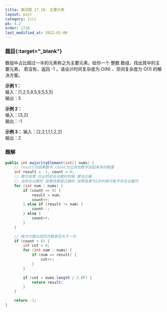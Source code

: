 ```yaml
---
title: 面试题 17.10. 主要元素
layout: post
category: lcci
pk: 4.2
order: 1710
last_modified_at: 2022-01-06
---
```


### [题目](https://leetcode.cn/find-majority-element-lcci/){:target="_blank"}

数组中占比超过一半的元素称之为主要元素。给你一个 整数 数组，找出其中的主要元素。
若没有，返回 -1 。请设计时间复杂度为 O(N) 、空间复杂度为 O(1) 的解决方案。

**示例 1：**  
输入：[1,2,5,9,5,9,5,5,5]  
输出：5

**示例 2：**  
输入：[3,2]  
输出：-1

**示例 3：**
输入：[2,2,1,1,1,2,2]  
输出：2

### 题解

```java
public int majorityElement(int[] nums) {
    // result为结果数字 count为比其他数字加起来多的数量
    int result = -1, count = 0;
    // 摩尔投票 在必然存在众数的时候 算法正确
    // 当存在众数时 投票结果是正确的 投票结果为1的时候可能不存在众数时
    for (int num : nums) {
        if (count == 0) {
            result = num;
            count++;
        } else if (result != num) {
            count--;
        } else {
            count++;
        }
    }

    // 再次计算出现的次数是否大于一半
    if (count > 0) {
        int cnt = 0;
        for (int num : nums) {
            if (num == result) {
                cnt++;
            }
        }

        if (cnt > nums.length / 2.0F) {
            return result;
        }
    }

    return -1;
}
```
